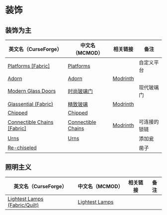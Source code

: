 # 装饰

## 装饰为主

| 英文名（CurseForge）                                                                           | 中文名（MCMOD）                                            | 相关链接                                                | 备注         |
| ---------------------------------------------------------------------------------------------- | ---------------------------------------------------------- | ------------------------------------------------------- | ------------ |
| [Platforms [Fabric]](https://www.curseforge.com/minecraft/mc-mods/platforms-fabric)            | [Platforms](https://www.mcmod.cn/class/6408.html)          |                                                         | 自定义平台   |
| [Adorn](https://www.curseforge.com/minecraft/mc-mods/adorn)                                    | [Adorn](https://www.mcmod.cn/class/1848.html)              | [Modrinth](https://modrinth.com/mod/adorn)              |              |
| [Modern Glass Doors](https://www.curseforge.com/minecraft/mc-mods/modern-glass-doors)          | [时尚玻璃门](https://www.mcmod.cn/class/1890.html)         |                                                         | 现代玻璃门   |
| [Glassential (Fabric)](https://www.curseforge.com/minecraft/mc-mods/glassential-fabric)        | [精致玻璃](https://www.mcmod.cn/class/1769.html)           | [Modrinth](https://modrinth.com/mod/glassential-fabric) |              |
| [Chipped](https://www.curseforge.com/minecraft/mc-mods/chipped)                                | [Chipped](https://www.mcmod.cn/class/4726.html)            |                                                         |              |
| [Connectible Chains [Fabric]](https://www.curseforge.com/minecraft/mc-mods/connectible-chains) | [Connectible Chains](https://www.mcmod.cn/class/6259.html) | [Modrinth](https://modrinth.com/mod/connectible_chains) | 可连接的锁链 |
| [Urns](https://www.curseforge.com/minecraft/mc-mods/urns)                                      | [Urns](https://www.mcmod.cn/class/5364.html)               |                                                         | 添加瓮       |
| [Re-chiseled](https://www.curseforge.com/minecraft/mc-mods/rechiseled)                         |                                                            |                                                         | 凿子         |

## 照明主义

| 英文名（CurseForge）                                                                                | 中文名（MCMOD）                                        | 相关链接 | 备注 |
| --------------------------------------------------------------------------------------------------- | ------------------------------------------------------ | -------- | ---- |
| [Lightest Lamps (Fabric/Quilt)](https://www.curseforge.com/minecraft/mc-mods/lightest-lamps-fabric) | [Lightest Lamps](https://www.mcmod.cn/class/6508.html) |          |      |
